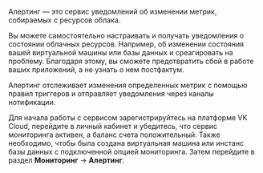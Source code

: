 Алертинг — это сервис уведомлений об изменении метрик, собираемых с ресурсов облака.

Вы можете самостоятельно настраивать и получать уведомления о состоянии облачных ресурсов. Например, об изменении состояния вашей виртуальной машины или базы данных и среагировать на проблему. Благодаря этому, вы сможете предотвратить сбой в работе ваших приложений, а не узнать о нем постфактум.

Алертинг отслеживает изменения определенных метрик с помощью правил триггеров и отправляет уведомления через каналы нотификации.

Для начала работы с сервисом зарегистрируйтесь на платформе VK Cloud, перейдите в личный кабинет и убедитесь, что сервис мониторинга активен, а баланс счета положительный. Также необходимо, чтобы была создана виртуальная машина или инстанс базы данных с подключенной опцией мониторинга. Затем перейдите в раздел **Мониторинг** → **Алертинг**.
